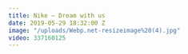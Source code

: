 ```yaml
---
title: Nike – Dream with us
date: 2019-05-29 18:32:00 Z
image: "/uploads/Webp.net-resizeimage%20(4).jpg"
video: 337160125
---
```


